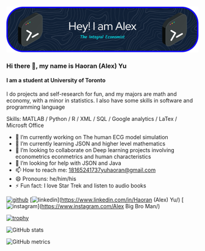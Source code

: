 ![Header](./github-header-image.png)
### Hi there 👋, my name is Haoran (Alex) Yu
#### I am a student at University of Toronto
I do projects and self-research for fun, and my majors are math and economy, with a minor in statistics. I also have some skills in software and programming language

Skills: MATLAB / Python / R / XML / SQL / Google analytics / LaTex / Microsft Office

- 🔭 I’m currently working on The human ECG model simulation 
- 🌱 I’m currently learning JSON and higher level mathematics 
- 👯 I’m looking to collaborate on Deep learning projects involving econometrics econmetrics and human characteristics 
- 🤔 I’m looking for help with JSON and Java 
- 📫 How to reach me: 18165241737yuhaoran@gmail.com 
- 😄 Pronouns: he/him/his 
- ⚡ Fun fact: I love Star Trek and listen to audio books 


[<img src='https://cdn.jsdelivr.net/npm/simple-icons@3.0.1/icons/github.svg' alt='github' height='40'>](https://github.com/HaoranYu1234)  [<img src='https://cdn.jsdelivr.net/npm/simple-icons@3.0.1/icons/linkedin.svg' alt='linkedin' height='40'>](https://www.linkedin.com/in/Haoran (Alex) Yu/)  [<img src='https://cdn.jsdelivr.net/npm/simple-icons@3.0.1/icons/instagram.svg' alt='instagram' height='40'>](https://www.instagram.com/Alex Big Bro Man/)  

[![trophy](https://github-profile-trophy.vercel.app/?username=HaoranYu1234)](https://github.com/ryo-ma/github-profile-trophy)

![GitHub stats](https://github-readme-stats.vercel.app/api?username=HaoranYu1234&show_icons=true)  

![GitHub metrics](https://metrics.lecoq.io/HaoranYu1234) 
